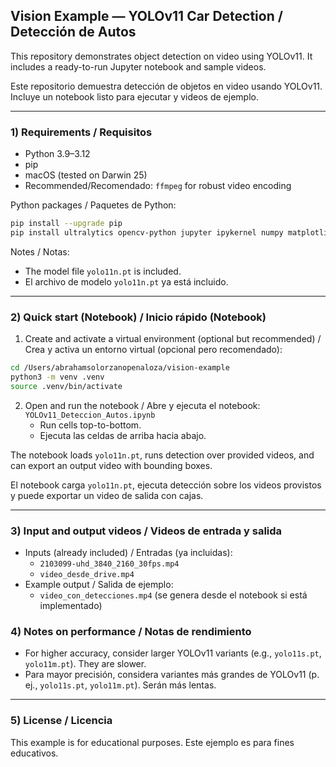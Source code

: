 ## Vision Example — YOLOv11 Car Detection / Detección de Autos

This repository demonstrates object detection on video using YOLOv11. It includes a ready-to-run Jupyter notebook and sample videos.

Este repositorio demuestra detección de objetos en video usando YOLOv11. Incluye un notebook listo para ejecutar y videos de ejemplo.

---

### 1) Requirements / Requisitos

- Python 3.9–3.12
- pip
- macOS (tested on Darwin 25)
- Recommended/Recomendado: `ffmpeg` for robust video encoding


Python packages / Paquetes de Python:

```bash
pip install --upgrade pip
pip install ultralytics opencv-python jupyter ipykernel numpy matplotlib
```

Notes / Notas:
- The model file `yolo11n.pt` is included.
- El archivo de modelo `yolo11n.pt` ya está incluido.

---

### 2) Quick start (Notebook) / Inicio rápido (Notebook)

1. Create and activate a virtual environment (optional but recommended) / Crea y activa un entorno virtual (opcional pero recomendado):

```bash
cd /Users/abrahamsolorzanopenaloza/vision-example
python3 -m venv .venv
source .venv/bin/activate
```

2. Open and run the notebook / Abre y ejecuta el notebook: `YOLOv11_Deteccion_Autos.ipynb`
   - Run cells top-to-bottom.
   - Ejecuta las celdas de arriba hacia abajo.

The notebook loads `yolo11n.pt`, runs detection over provided videos, and can export an output video with bounding boxes.

El notebook carga `yolo11n.pt`, ejecuta detección sobre los videos provistos y puede exportar un video de salida con cajas.

---

### 3) Input and output videos / Videos de entrada y salida

- Inputs (already included) / Entradas (ya incluidas):
  - `2103099-uhd_3840_2160_30fps.mp4`
  - `video_desde_drive.mp4`
- Example output / Salida de ejemplo:
  - `video_con_detecciones.mp4` (se genera desde el notebook si está implementado)

### 4) Notes on performance / Notas de rendimiento

- For higher accuracy, consider larger YOLOv11 variants (e.g., `yolo11s.pt`, `yolo11m.pt`). They are slower.
- Para mayor precisión, considera variantes más grandes de YOLOv11 (p. ej., `yolo11s.pt`, `yolo11m.pt`). Serán más lentas.

---

### 5) License / Licencia

This example is for educational purposes.
Este ejemplo es para fines educativos.


